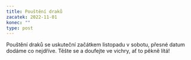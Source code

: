 ```yaml
---
title: Pouštění draků
zacatek: 2022-11-01
konec: ""
type: post
---
```

P﻿ouštění draků se uskuteční začátkem listopadu v sobotu, přesné datum dodáme co nejdříve. Těšte se a doufejte ve vichry, ať to pěkně lítá!